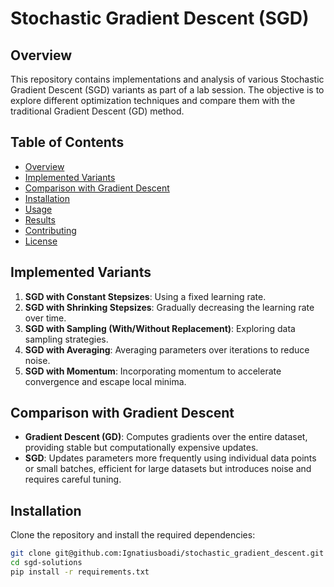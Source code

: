 # Stochastic Gradient Descent (SGD) 

## Overview

This repository contains implementations and analysis of various Stochastic Gradient Descent (SGD) variants as part of a lab session. The objective is to explore different optimization techniques and compare them with the traditional Gradient Descent (GD) method.

## Table of Contents

- [Overview](#overview)
- [Implemented Variants](#implemented-variants)
- [Comparison with Gradient Descent](#comparison-with-gradient-descent)
- [Installation](#installation)
- [Usage](#usage)
- [Results](#results)
- [Contributing](#contributing)
- [License](#license)

## Implemented Variants

1. **SGD with Constant Stepsizes**: Using a fixed learning rate.
2. **SGD with Shrinking Stepsizes**: Gradually decreasing the learning rate over time.
3. **SGD with Sampling (With/Without Replacement)**: Exploring data sampling strategies.
4. **SGD with Averaging**: Averaging parameters over iterations to reduce noise.
5. **SGD with Momentum**: Incorporating momentum to accelerate convergence and escape local minima.

## Comparison with Gradient Descent

- **Gradient Descent (GD)**: Computes gradients over the entire dataset, providing stable but computationally expensive updates.
- **SGD**: Updates parameters more frequently using individual data points or small batches, efficient for large datasets but introduces noise and requires careful tuning.

## Installation

Clone the repository and install the required dependencies:

```bash
git clone git@github.com:Ignatiusboadi/stochastic_gradient_descent.git
cd sgd-solutions
pip install -r requirements.txt
